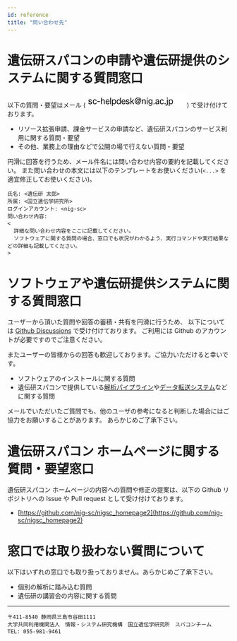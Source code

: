 ```yaml
---
id: reference
title: "問い合わせ先"
---
```


# 遺伝研スパコンの申請や遺伝研提供のシステムに関する質問窓口
以下の質問・要望はメール (![](sc-helpdesk.png)) で受け付けております。

- リソース拡張申請、課金サービスの申請など、遺伝研スパコンのサービス利用に関する質問・要望
- その他、業務上の理由などで公開の場で行えない質問・要望

円滑に回答を行うため、メール件名には問い合わせ内容の要約を記載してください。
また問い合わせの本文には以下のテンプレートをお使いください(`<...>` を適宜修正してお使いください)。

```
氏名: <遺伝研 太郎>
所属: <国立遺伝学研究所>
ログインアカウント: <nig-sc>
問い合わせ内容:
<
  詳細な問い合わせ内容をここに記載してください。
  ソフトウェアに関する質問の場合、窓口でも状況がわかるよう、実行コマンドや実行結果などの詳細も記載してください。
>
```

# ソフトウェアや遺伝研提供システムに関する質問窓口
ユーザーから頂いた質問や回答の蓄積・共有を円滑に行うため、
以下については [Github Discussions](https://github.com/nig-sc/nigsc_homepage2/discussions) で受け付けております。
ご利用には Github のアカウントが必要ですのでご注意ください。

またユーザーの皆様からの回答も歓迎しております。ご協力いただけると幸いです。

- ソフトウェアのインストールに関する質問
- 遺伝研スパコンで提供している[解析パイプライン](https://sc.ddbj.nig.ac.jp/software/#%E8%A7%A3%E6%9E%90%E3%83%91%E3%82%A4%E3%83%97%E3%83%A9%E3%82%A4%E3%83%B3)や[データ転送システム](https://sc.ddbj.nig.ac.jp/software/#%E3%83%87%E3%83%BC%E3%82%BF%E8%BB%A2%E9%80%81%E3%83%87%E3%83%BC%E3%82%BF%E5%85%B1%E6%9C%89)などに関する質問


メールでいただいたご質問でも、他のユーザの参考になると判断した場合にはご協力をお願いすることがあります。
あらかじめご了承下さい。

# 遺伝研スパコン ホームページに関する質問・要望窓口
遺伝研スパコン ホームページの内容への質問や修正の提案は、以下の Github リポジトリへの Issue や Pull request として受け付けております。

- [https://github.com/nig-sc/nigsc_homepage2](https://github.com/nig-sc/nigsc_homepage2)

# 窓口では取り扱わない質問について
以下はいずれの窓口でも取り扱っておりません。あらかじめご了承下さい。

- 個別の解析に踏み込む質問
- 遺伝研の講習会の内容に関する質問

---


    〒411-8540 静岡県三島市谷田1111
    大学共同利用機関法人　情報・システム研究機構　国立遺伝学研究所　スパコンチーム
    TEL: 055-981-9461

